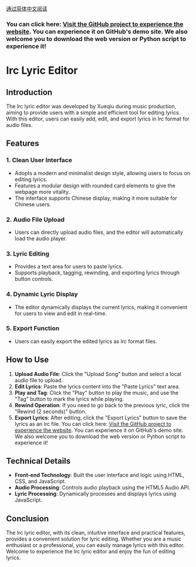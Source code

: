 <a href="https://github.com/wsxqyy/music_lyrics_production_to_tga/blob/main/README.md">通过简体中文阅读</a>
### You can click here: [Visit the GitHub project to experience the website](https://wsxqyy.github.io/music_lyrics_production_to_tga). You can experience it on GitHub's demo site. We also welcome you to download the web version or Python script to experience it!

# lrc Lyric Editor

## Introduction
The lrc lyric editor was developed by Xueqiu during music production, aiming to provide users with a simple and efficient tool for editing lyrics. With this editor, users can easily add, edit, and export lyrics in lrc format for audio files.

## Features

### 1. Clean User Interface
- Adopts a modern and minimalist design style, allowing users to focus on editing lyrics.
- Features a modular design with rounded card elements to give the webpage more vitality.
- The interface supports Chinese display, making it more suitable for Chinese users.

### 2. Audio File Upload
- Users can directly upload audio files, and the editor will automatically load the audio player.

### 3. Lyric Editing
- Provides a text area for users to paste lyrics.
- Supports playback, tagging, rewinding, and exporting lyrics through button controls.

### 4. Dynamic Lyric Display
- The editor dynamically displays the current lyrics, making it convenient for users to view and edit in real-time.

### 5. Export Function
- Users can easily export the edited lyrics as lrc format files.

## How to Use

1. **Upload Audio File**: Click the "Upload Song" button and select a local audio file to upload.
2. **Edit Lyrics**: Paste the lyrics content into the "Paste Lyrics" text area.
3. **Play and Tag**: Click the "Play" button to play the music, and use the "Tag" button to mark the lyrics while playing.
4. **Rewind Operation**: If you need to go back to the previous lyric, click the "Rewind (2 seconds)" button.
5. **Export Lyrics**: After editing, click the "Export Lyrics" button to save the lyrics as an lrc file.
You can click here: [Visit the GitHub project to experience the website](https://wsxqyy.github.io/music_lyrics_production_to_tga). You can experience it on GitHub's demo site. We also welcome you to download the web version or Python script to experience it!

## Technical Details

- **Front-end Technology**: Built the user interface and logic using HTML, CSS, and JavaScript.
- **Audio Processing**: Controls audio playback using the HTML5 Audio API.
- **Lyric Processing**: Dynamically processes and displays lyrics using JavaScript.

## Conclusion

The lrc lyric editor, with its clean, intuitive interface and practical features, provides a convenient solution for lyric editing. Whether you are a music enthusiast or a professional, you can easily manage lyrics with this editor. Welcome to experience the lrc lyric editor and enjoy the fun of editing lyrics.
